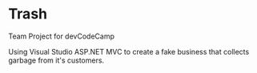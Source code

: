 # Trash
Team Project for devCodeCamp

Using Visual Studio ASP.NET MVC to create a fake business that collects garbage from it's customers. 
